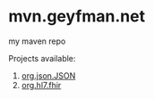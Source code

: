 mvn.geyfman.net
===============

my maven repo

Projects available:

1. [org.json.JSON](./org/json/JSON)
2. [org.hl7.fhir](./org/hl7/fhir)